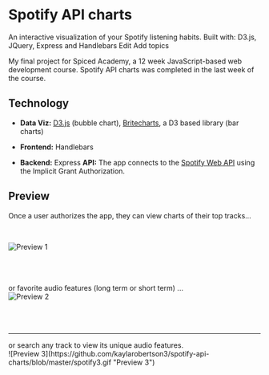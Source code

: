 # Spotify API charts

An interactive visualization of your Spotify listening habits. Built with: D3.js, JQuery, Express and Handlebars Edit
Add topics

My final project for Spiced Academy, a 12 week JavaScript-based web development course. Spotify API charts was completed in the last week of the course.

## Technology
* **Data Viz:** [D3.js](https://d3js.org/) (bubble chart), [Britecharts](https://github.com/eventbrite/britecharts), a D3 based library (bar charts)

* **Frontend:** Handlebars

* **Backend:** Express
**API:** The app connects to the [Spotify Web API](https://developer.spotify.com/web-api/) using the Implicit Grant Authorization.

## Preview

Once a user authorizes the app, they can view charts of their top tracks...

<br/>

![Preview 1](https://github.com/kaylarobertson3/spotify-api-charts/blob/master/spotify1.gif "Preview 1")
<br />
<br />
<br />
<br />

 or favorite audio features (long term or short term) ...
 <br />
![Preview 2](https://github.com/kaylarobertson3/spotify-api-charts/blob/master/spotify2.gif "Preview 2")
<br />
<br />
<br />
<br />
<hr />
or search any track to view its unique audio features.
<br />
![Preview 3](https://github.com/kaylarobertson3/spotify-api-charts/blob/master/spotify3.gif "Preview 3")
